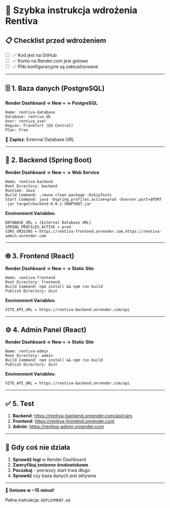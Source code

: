 # 🚀 Szybka instrukcja wdrożenia Rentiva

## 📋 Checklist przed wdrożeniem

- [ ] ✅ Kod jest na GitHub
- [ ] ✅ Konto na Render.com jest gotowe
- [ ] ✅ Pliki konfiguracyjne są zaktualizowane

---

## 🗄️ 1. Baza danych (PostgreSQL)

**Render Dashboard → New + → PostgreSQL**

```
Name: rentiva-database
Database: rentiva_db
User: rentiva_user
Region: Frankfurt (EU Central)
Plan: Free
```

**📝 Zapisz**: External Database URL

---

## 🔧 2. Backend (Spring Boot)

**Render Dashboard → New + → Web Service**

```
Name: rentiva-backend
Root Directory: backend
Runtime: Java
Build Command: ./mvnw clean package -DskipTests
Start Command: java -Dspring.profiles.active=prod -Dserver.port=$PORT -jar target/backend-0.0.1-SNAPSHOT.jar
```

**Environment Variables:**
```
DATABASE_URL = [External Database URL]
SPRING_PROFILES_ACTIVE = prod
CORS_ORIGINS = https://rentiva-frontend.onrender.com,https://rentiva-admin.onrender.com
```

---

## 🌐 3. Frontend (React)

**Render Dashboard → New + → Static Site**

```
Name: rentiva-frontend
Root Directory: frontend
Build Command: npm install && npm run build
Publish Directory: dist
```

**Environment Variables:**
```
VITE_API_URL = https://rentiva-backend.onrender.com/api
```

---

## ⚙️ 4. Admin Panel (React)

**Render Dashboard → New + → Static Site**

```
Name: rentiva-admin
Root Directory: admin
Build Command: npm install && npm run build
Publish Directory: dist
```

**Environment Variables:**
```
VITE_API_URL = https://rentiva-backend.onrender.com/api
```

---

## ✅ 5. Test

1. **Backend**: https://rentiva-backend.onrender.com/api/cars
2. **Frontend**: https://rentiva-frontend.onrender.com
3. **Admin**: https://rentiva-admin.onrender.com

---

## 🚨 Gdy coś nie działa

1. **Sprawdź logi** w Render Dashboard
2. **Zweryfikuj zmienne środowiskowe**
3. **Poczekaj** - pierwszy start trwa długo
4. **Sprawdź** czy baza danych jest aktywna

---

**🎉 Gotowe w ~15 minut!**

Pełna instrukcja: `DEPLOYMENT.md`
